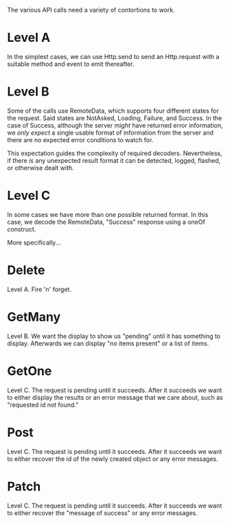 The various API calls need a variety of contortions to work.

# Level A
In the simplest cases, we can use Http.send to send an Http.request with a suitable method and event to emit thereafter.

# Level B
Some of the calls use RemoteData, which supports four different states for the request.  Said states are NotAsked, Loading, Failure, and Success.  In the case of Success, although the server _might_ have returned error information, we _only expect_ a single usable format of information from the server and there are no expected error conditions to watch for.

This expectation guides the complexity of required decoders.   Nevertheless, if there _is_ any unexpected result format it can be detected, logged, flashed, or otherwise dealt with.

# Level C
In some cases we have more than one possible returned format.  In this case, we decode the RemoteData, "Success" response using a oneOf construct.

More specifically...

# Delete

Level A.  Fire 'n' forget.

# GetMany

Level B.  We want the display to show us "pending" until it has something to display.  Afterwards we can display "no items present" or a list of items.

# GetOne

Level C.  The request is pending until it succeeds.  After it succeeds we want to either display the results or an error message that we care about, such as "requested id not found."

# Post

Level C.  The request is pending until it succeeds. After it succeeds we want to either recover the id of the newly created object or any error messages.

# Patch

Level C.  The request is pending until it succeeds. After it succeeds we want to either recover the "message of success" or any error messages.
